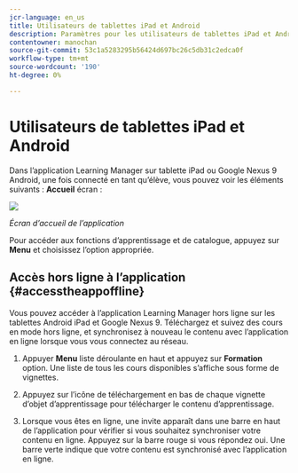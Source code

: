 ```yaml
---
jcr-language: en_us
title: Utilisateurs de tablettes iPad et Android
description: Paramètres pour les utilisateurs de tablettes iPad et Android
contentowner: manochan
source-git-commit: 53c1a5283295b56424d697bc26c5db31c2edca0f
workflow-type: tm+mt
source-wordcount: '190'
ht-degree: 0%

---
```




# Utilisateurs de tablettes iPad et Android

Dans l’application Learning Manager sur tablette iPad ou Google Nexus 9 Android, une fois connecté en tant qu’élève, vous pouvez voir les éléments suivants : **Accueil** écran :

![](assets/screenshot-2015-08-07-12-24-40-e1439211134842.png)

*Écran d’accueil de l’application*

Pour accéder aux fonctions d’apprentissage et de catalogue, appuyez sur **Menu** et choisissez l’option appropriée.

<!--![](assets/menu-ipad.png)-->

## Accès hors ligne à l’application {#accesstheappoffline}

Vous pouvez accéder à l’application Learning Manager hors ligne sur les tablettes Android iPad et Google Nexus 9. Téléchargez et suivez des cours en mode hors ligne, et synchronisez à nouveau le contenu avec l’application en ligne lorsque vous vous connectez au réseau.

1. Appuyer **Menu** liste déroulante en haut et appuyez sur **Formation** option. Une liste de tous les cours disponibles s’affiche sous forme de vignettes.
1. Appuyez sur l’icône de téléchargement en bas de chaque vignette d’objet d’apprentissage pour télécharger le contenu d’apprentissage.

   <!--![](assets/download-ipad.png)-->

1. Lorsque vous êtes en ligne, une invite apparaît dans une barre en haut de l’application pour vérifier si vous souhaitez synchroniser votre contenu en ligne. Appuyez sur la barre rouge si vous répondez oui. Une barre verte indique que votre contenu est synchronisé avec l’application en ligne.

<!--## Track device storage {#trackdevicestorage}

You can monitor your device storage periodically.

Tap the profile icon at the upper-right corner of the app and tap **Device Storage** menu option.

![](assets/app-device-storage.png)

An app storage information dialog appears as shown below.

![](assets/app-storage.png)

Using the app storage information, you can check the total space of device, app and the downloaded courses. This information enables you to download courses accordingly. To delete the downloaded courses in the device, tap X icon adjacent to each course name.-->
